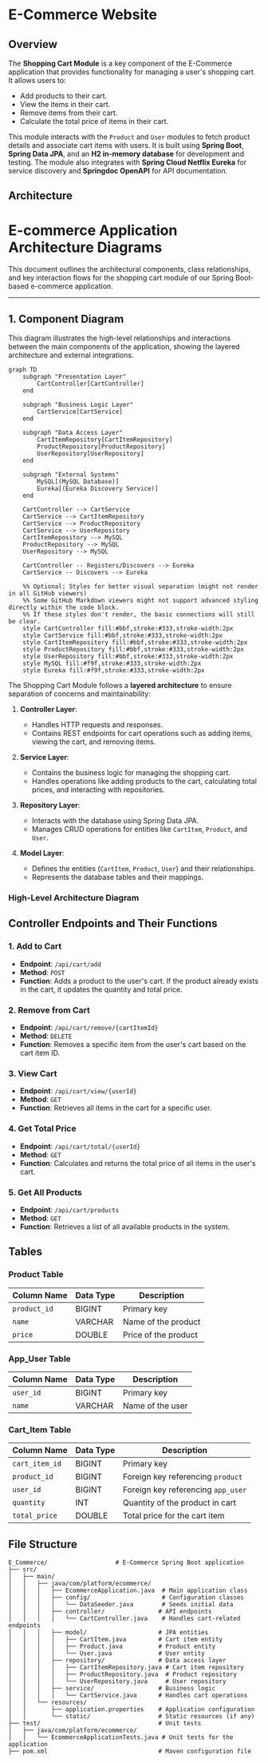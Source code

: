 # E-Commerce Website
## Overview
The **Shopping Cart Module** is a key component of the E-Commerce application that provides functionality for managing a user's shopping cart. It allows users to:

- Add products to their cart.
- View the items in their cart.
- Remove items from their cart.
- Calculate the total price of items in their cart.

This module interacts with the `Product` and `User` modules to fetch product details and associate cart items with users. It is built using **Spring Boot**, **Spring Data JPA**, and an **H2 in-memory database** for development and testing. The module also integrates with **Spring Cloud Netflix Eureka** for service discovery and **Springdoc OpenAPI** for API documentation.

## Architecture

# E-commerce Application Architecture Diagrams

This document outlines the architectural components, class relationships, and key interaction flows for the shopping cart module of our Spring Boot-based e-commerce application.

---

## 1. Component Diagram

This diagram illustrates the high-level relationships and interactions between the main components of the application, showing the layered architecture and external integrations.

```mermaid
graph TD
    subgraph "Presentation Layer"
        CartController[CartController]
    end

    subgraph "Business Logic Layer"
        CartService[CartService]
    end

    subgraph "Data Access Layer"
        CartItemRepository[CartItemRepository]
        ProductRepository[ProductRepository]
        UserRepository[UserRepository]
    end

    subgraph "External Systems"
        MySQL[(MySQL Database)]
        Eureka[(Eureka Discovery Service)]
    end

    CartController --> CartService
    CartService --> CartItemRepository
    CartService --> ProductRepository
    CartService --> UserRepository
    CartItemRepository --> MySQL
    ProductRepository --> MySQL
    UserRepository --> MySQL

    CartController -- Registers/Discovers --> Eureka
    CartService -- Discovers --> Eureka

    %% Optional: Styles for better visual separation (might not render in all GitHub viewers)
    %% Some GitHub Markdown viewers might not support advanced styling directly within the code block.
    %% If these styles don't render, the basic connections will still be clear.
    style CartController fill:#bbf,stroke:#333,stroke-width:2px
    style CartService fill:#bbf,stroke:#333,stroke-width:2px
    style CartItemRepository fill:#bbf,stroke:#333,stroke-width:2px
    style ProductRepository fill:#bbf,stroke:#333,stroke-width:2px
    style UserRepository fill:#bbf,stroke:#333,stroke-width:2px
    style MySQL fill:#f9f,stroke:#333,stroke-width:2px
    style Eureka fill:#f9f,stroke:#333,stroke-width:2px
```

The Shopping Cart Module follows a **layered architecture** to ensure separation of concerns and maintainability:

1. **Controller Layer**:
   - Handles HTTP requests and responses.
   - Contains REST endpoints for cart operations such as adding items, viewing the cart, and removing items.

2. **Service Layer**:
   - Contains the business logic for managing the shopping cart.
   - Handles operations like adding products to the cart, calculating total prices, and interacting with repositories.

3. **Repository Layer**:
   - Interacts with the database using Spring Data JPA.
   - Manages CRUD operations for entities like `CartItem`, `Product`, and `User`.

4. **Model Layer**:
   - Defines the entities (`CartItem`, `Product`, `User`) and their relationships.
   - Represents the database tables and their mappings.

### High-Level Architecture Diagram



## Controller Endpoints and Their Functions

### 1. **Add to Cart**
- **Endpoint**: `/api/cart/add`
- **Method**: `POST`
- **Function**: Adds a product to the user's cart. If the product already exists in the cart, it updates the quantity and total price.

### 2. **Remove from Cart**
- **Endpoint**: `/api/cart/remove/{cartItemId}`
- **Method**: `DELETE`
- **Function**: Removes a specific item from the user's cart based on the cart item ID.

### 3. **View Cart**
- **Endpoint**: `/api/cart/view/{userId}`
- **Method**: `GET`
- **Function**: Retrieves all items in the cart for a specific user.

### 4. **Get Total Price**
- **Endpoint**: `/api/cart/total/{userId}`
- **Method**: `GET`
- **Function**: Calculates and returns the total price of all items in the user's cart.

### 5. **Get All Products**
- **Endpoint**: `/api/cart/products`
- **Method**: `GET`
- **Function**: Retrieves a list of all available products in the system.


## Tables
### Product Table

| Column Name   | Data Type | Description           |
|---------------|-----------|-----------------------|
| `product_id`  | BIGINT    | Primary key           |
| `name`        | VARCHAR   | Name of the product   |
| `price`       | DOUBLE    | Price of the product  |

### App_User Table

| Column Name   | Data Type | Description       |
|---------------|-----------|-------------------|
| `user_id`     | BIGINT    | Primary key       |
| `name`        | VARCHAR   | Name of the user  |

### Cart_Item Table

| Column Name     | Data Type | Description                     |
|------------------|-----------|---------------------------------|
| `cart_item_id`   | BIGINT    | Primary key                     |
| `product_id`     | BIGINT    | Foreign key referencing `product` |
| `user_id`        | BIGINT    | Foreign key referencing `app_user` |
| `quantity`       | INT       | Quantity of the product in cart |
| `total_price`    | DOUBLE    | Total price for the cart item   |


## File Structure
```
E_Commerce/                   # E-Commerce Spring Boot application
├── src/
│   ├── main/
│   │   ├── java/com/platform/ecommerce/
│   │   │   ├── EcommerceApplication.java  # Main application class
│   │   │   ├── config/                    # Configuration classes
│   │   │   │   └── DataSeeder.java        # Seeds initial data
│   │   │   ├── controller/               # API endpoints
│   │   │   │   └── CartController.java    # Handles cart-related endpoints
│   │   │   ├── model/                    # JPA entities
│   │   │   │   ├── CartItem.java         # Cart item entity
│   │   │   │   ├── Product.java          # Product entity
│   │   │   │   └── User.java             # User entity
│   │   │   ├── repository/               # Data access layer
│   │   │   │   ├── CartItemRepository.java # Cart item repository
│   │   │   │   ├── ProductRepository.java  # Product repository
│   │   │   │   └── UserRepository.java     # User repository
│   │   │   ├── service/                  # Business logic
│   │   │   │   └── CartService.java      # Handles cart operations
│   │   └── resources/
│   │       ├── application.properties    # Application configuration
│   │       └── static/                   # Static resources (if any)
├── test/                                 # Unit tests
│   ├── java/com/platform/ecommerce/
│   │   └── EcommerceApplicationTests.java # Unit tests for the application
├── pom.xml                               # Maven configuration file
```
